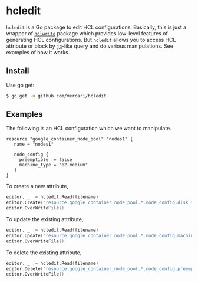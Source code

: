 # hcledit

`hcledit` is a Go package to edit HCL configurations. Basically, this is just a wrapper of [`hclwrite`](https://pkg.go.dev/github.com/hashicorp/hcl/v2/hclwrite) package which provides low-level features of generating HCL configurations. But `hcledit` allows you to access HCL attribute or block by [`jq`](https://github.com/stedolan/jq)-like query and do various manipulations. See examples of how it works. 

## Install

Use go get:

```bash
$ go get -u github.com/mercari/hcledit
```

## Examples

The following is an HCL configuration which we want to manipulate. 

```hcl
resource "google_container_node_pool" "nodes1" {
   name = "nodes1"

   node_config {
     preemptible  = false
     machine_type = "e2-medium"
   }
}
```

To create a new attribute,

```go
editor, _ := hcledit.Read(filename)
editor.Create("resource.google_container_node_pool.*.node_config.disk_size_gb", "200")
editor.OverWriteFile()
```

To update the existing attribute,

```go
editor, _ := hcledit.Read(filename)
editor.Update("resource.google_container_node_pool.*.node_config.machine_type", "COS")
editor.OverWriteFile()
```

To delete the existing attribute,

```go
editor, _ := hcledit.Read(filename)
editor.Delete("resource.google_container_node_pool.*.node_config.preemptible")
editor.OverWriteFile()
```
